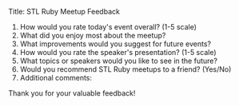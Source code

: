 Title: STL Ruby Meetup Feedback

1. How would you rate today's event overall? (1-5 scale)
2. What did you enjoy most about the meetup?
3. What improvements would you suggest for future events?
4. How would you rate the speaker's presentation? (1-5 scale)
5. What topics or speakers would you like to see in the future?
6. Would you recommend STL Ruby meetups to a friend? (Yes/No)
7. Additional comments:

Thank you for your valuable feedback!

